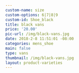 ```yaml
---
custom-name: size
custom-options: 6|7|8|9
custom-id: Shoe_black
title: black vans
price: '20.00'
pic-url: /img/black-vans.jpg
date: 2018-2-8 11:51:01 -08:00
categories: mens_shoe
main: false
type: vans
thumbnail: /img/black-vans.jpg
layout: product-varieties
---
```

